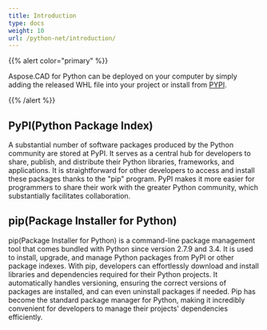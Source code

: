 ```yaml
---
title: Introduction
type: docs
weight: 10
url: /python-net/introduction/
---
```


{{% alert color="primary" %}}

Aspose.CAD for Python can be deployed on your computer by simply adding the released WHL file into your project or install from [PYPI](https://pypi.org/project/aspose-cad/).

{{% /alert %}}

## PyPI(Python Package Index)

A substantial number of software packages produced by the Python community are stored at PyPI. It serves as a central hub for developers to share, publish, and distribute their Python libraries, frameworks, and applications. It is straightforward for other developers to access and install these packages thanks to the "pip" program. PyPI makes it more easier for programmers to share their work with the greater Python community, which substantially facilitates collaboration.

## pip(Package Installer for Python)

pip(Package Installer for Python) is a command-line package management tool that comes bundled with Python since version 2.7.9 and 3.4. It is used to install, upgrade, and manage Python packages from PyPI or other package indexes. With pip, developers can effortlessly download and install libraries and dependencies required for their Python projects. It automatically handles versioning, ensuring the correct versions of packages are installed, and can even uninstall packages if needed. Pip has become the standard package manager for Python, making it incredibly convenient for developers to manage their projects' dependencies efficiently.